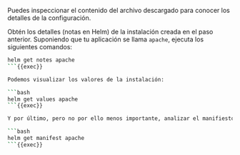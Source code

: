 Puedes inspeccionar el contenido del archivo descargado para conocer los detalles de la configuración.

Obtén los detalles (notas en Helm) de la instalación creada en el paso anterior. Suponiendo que tu aplicación se llama `apache`, ejecuta los siguientes comandos:

```bash
helm get notes apache
```{{exec}}

Podemos visualizar los valores de la instalación:

```bash
helm get values apache
```{{exec}}

Y por último, pero no por ello menos importante, analizar el manifiesto de los recursos YAML definidos en el Chart:

```bash
helm get manifest apache
```{{exec}}